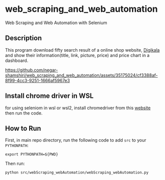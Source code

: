 # web_scraping_and_web_automation
Web Scraping and Web Automation with Selenium

## Description
This program download fifty search result of a online shop website, [Digikala](https://www.digikala.com/) and show their information(title, link, picture, price) and price chart in a dashboard.


https://github.com/negar-shamshiri/web_scraping_and_web_automation/assets/35175024/cf3388af-8f99-4cc3-9251-1666af5967e3


## Install chrome driver in WSL
for using seleniom in wsl or wsl2, install chromedriver from this [website](https://www.gregbrisebois.com/posts/chromedriver-in-wsl2/) then run the code.

## How to Run
First, in main repo directory, run the following code to add `src` to your `PYTHONPATH`:
```
export PYTHONPATH=${PWD}
```

Then run:
```
python src/webScraping_webAutomation/webScraping_webAutomation.py
```
